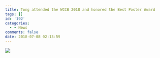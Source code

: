 ```yaml
---
title: Tong attended the WCCB 2018 and honored the Best Poster Award
tags: []
id: '192'
categories:
  - - News
comments: false
date: 2018-07-08 02:13:59
---
```


![](https://bb.njzjz.win/file/jinzhe/img/1nFT18fURmmeKRNQ2mDCtlrbqB4EWgR5T)